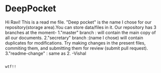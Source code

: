 # DeepPocket
Hi Ravi!
This is a read me file.
"Deep pocket" is the name I chose for our repository(storage area).You can store data/files in it.
Our repository has 3 branches at the moment- 
    1."master" branch : will contain the main copy of all our documents.
    2."secretary" branch :(name I chose) will contain duplicates for modifications. Try making changes in the present files, commiting them, and submitting them for review (submit pull request).
    3."readme-change" : same as 2.
                                                                                      -Vishal
                                                                                      
                                                                                       wtf!!
